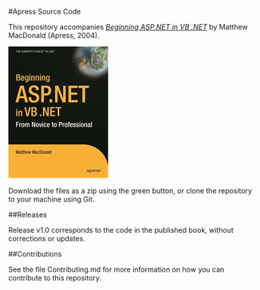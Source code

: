 #Apress Source Code

This repository accompanies [*Beginning ASP.NET in VB .NET*](http://www.apress.com/9781590592786) by Matthew MacDonald (Apress, 2004).

![Cover image](9781590592786.jpg)

Download the files as a zip using the green button, or clone the repository to your machine using Git.

##Releases

Release v1.0 corresponds to the code in the published book, without corrections or updates.

##Contributions

See the file Contributing.md for more information on how you can contribute to this repository.

